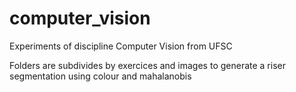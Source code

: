 # computer_vision
Experiments of discipline Computer Vision from UFSC

Folders are subdivides by exercices and images to generate a riser segmentation using colour and mahalanobis
